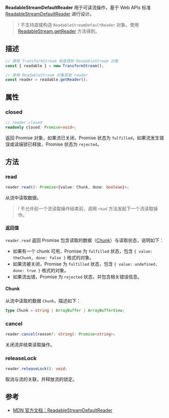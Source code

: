  **ReadableStreamDefaultReader** 用于可读流操作，基于 Web APIs 标准 [ReadableStreamDefaultReader](https://developer.mozilla.org/en-US/docs/Web/API/ReadableStreamDefaultReader) 进行设计。

 >! 不支持直接构造 `ReadableStreamDefaultReader` 对象，使用 [ReadableStream.getReader](https://cloud.tencent.com/document/product/1552/81914) 方法得到。

## 描述

```typescript
// 使用 TransformStream 构造得到 ReadableStream 对象
const { readable } = new TransformStream();

// 使用 ReadableStream 对象获取 reader
const reader = readable.getReader();
```

## 属性
### closed 
```typescript
// reader.closed
readonly closed: Promise<void>;
```

返回 Promise 对象，如果流已关闭，Promise 状态为 `fulfilled`，如果流发生错误或读端锁已释放，Promise 状态为 `rejected`。

## 方法
### read
```typescript
reader.read(): Promise<{value: Chunk, done: boolean}>;
```

从流中读取数据。

>! 不允许前一个流读取操作结束前，调用 `read` 方法发起下一个流读取操作。

#### 返回值
`reader.read` 返回 Promise 包含读取的数据（[Chunk](#Chunk)）与读取状态，说明如下：

- 如果有一个 chunk 可用，Promise 为 `fulfilled` 状态，包含 `{ value: theChunk, done: false }` 格式的对象。
- 如果流被关闭，Promise 为 `fulfilled` 状态，包含 `{ value: undefined, done: true }` 格式的对象。
- 如果流出错，Promise 为 `rejected` 状态，并包含相关错误信息。

#### Chunk[](id:Chunk)
从流中读取的数据 `Chunk`，描述如下：

```typescript
type Chunk = string | ArrayBuffer | ArrayBufferView;
```

### cancel
```typescript
reader.cancel(reason?: string): Promise<string>;
```
关闭流并结束读取操作。

### releaseLock
```typescript
reader.releaseLock(): void;
```

取消与流的关联，并释放流的锁定。

## 参考
- [MDN 官方文档：ReadableStreamDefaultReader](https://developer.mozilla.org/en-US/docs/Web/API/ReadableStreamDefaultReader)
